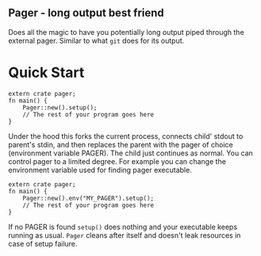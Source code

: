 ## Pager - long output best friend

Does all the magic to have you potentially long output piped through the
external pager. Similar to what `git` does for its output.

# Quick Start

```
extern crate pager;
fn main() {
    Pager::new().setup();
    // The rest of your program goes here
}
```

Under the hood this forks the current process, connects child' stdout
to parent's stdin, and then replaces the parent with the pager of choice
(environment variable PAGER). The child just continues as normal.
You can control pager to a limited degree. For example you can change the
environment variable used for finding pager executable.

```
extern crate pager;
fn main() {
    Pager::new().env("MY_PAGER").setup();
    // The rest of your program goes here
}
```

If no PAGER is found `setup()` does nothing and your executable keeps
running as usual. `Pager` cleans after itself and doesn't leak resources in
case of setup failure.
